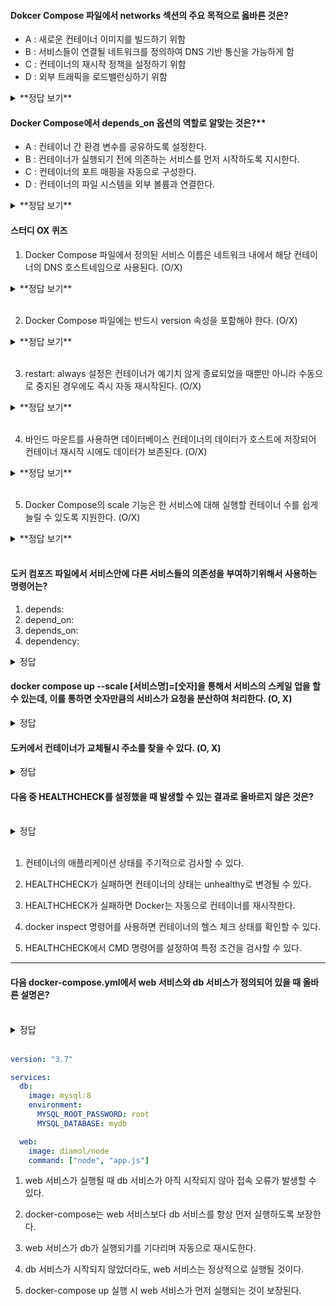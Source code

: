 #### Dokcer Compose 파일에서 **networks** 섹션의 주요 목적으로 옳바른 것은?

- A : 새로운 컨테이너 이미지를 빌드하기 위함
- B : 서비스들이 연결될 네트워크를 정의하여 DNS 기반 통신을 가능하게 함
- C : 컨테이너의 재시작 정책을 설정하기 위함
- D : 외부 트래픽을 로드밸런싱하기 위함

<details>
<summary>**정답 보기**</summary>
✅ : B <br>
 - 설명 : Compose 파일의 networks 섹션은 여러 컨테이너가 동일한 네트워크에 연결되어 서로를 서비스 이름(DNS 이름)으로 인식하고 통신할 수 있도록 네트워크를 정의합니다. 이로 인해 컨테이너 간 동적 IP 문제를 해결하고, 안정적인 통신을 지원합니다.
</details>

#### Docker Compose에서 **depends_on** 옵션의 역할로 알맞는 것은?\*\*

- A : 컨테이너 간 환경 변수를 공유하도록 설정한다.
- B : 컨테이너가 실행되기 전에 의존하는 서비스를 먼저 시작하도록 지시한다.
- C : 컨테이너의 포트 매핑을 자동으로 구성한다.
- D : 컨테이너의 파일 시스템을 외부 볼륨과 연결한다.

<details>
<summary>**정답 보기**</summary>
✅ : B <br>
 - 설명: depends_on 옵션은 특정 서비스가 시작되기 전에 다른 서비스들이 먼저 실행되도록 순서를 지정합니다. 예를 들어, 웹 애플리케이션이 데이터베이스에 의존한다면 데이터베이스 서비스가 먼저 시작되어야 웹 애플리케이션이 정상적으로 동작할 수 있습니다.
</details>

#### 스터디 OX 퀴즈

1. Docker Compose 파일에서 정의된 서비스 이름은 네트워크 내에서 해당 컨테이너의 DNS 호스트네임으로 사용된다. (O/X)
<details>
<summary>**정답 보기**</summary>
O : Compose 파일에 정의된 서비스 이름은 내부 네트워크에서 컨테이너를 식별하는 DNS 이름으로 사용되므로, 서로 다른 컨테이너가 이 이름으로 통신할 수 있습니다.
</details>
<br>

2. Docker Compose 파일에는 반드시 version 속성을 포함해야 한다. (O/X)
<details>
<summary>**정답 보기**</summary>
❌ : 최근 Compose 파일 형식에서는 version 속성이 필수는 아니지만, 명시하는 것이 권장되기도 합니다. 따라서 반드시 포함해야 하는 것은 아닙니다.
</details>
<br>

3. restart: always 설정은 컨테이너가 예기치 않게 종료되었을 때뿐만 아니라 수동으로 중지된 경우에도 즉시 자동 재시작된다. (O/X)
<details>
<summary>**정답 보기**</summary>
❌ : restart: always는 컨테이너가 오류나 예기치 않은 종료 시 자동으로 재시작되도록 합니다. 그러나 사용자가 수동으로 중지한 경우에는 Docker 데몬이 재시작되거나 별도의 재시작 명령이 내려질 때에만 다시 시작됩니다.
</details>
<br>

4. 바인드 마운트를 사용하면 데이터베이스 컨테이너의 데이터가 호스트에 저장되어 컨테이너 재시작 시에도 데이터가 보존된다. (O/X)
<details>
<summary>**정답 보기**</summary>
✅ : 바인드 마운트를 사용하면 컨테이너 내부의 데이터 디렉터리가 호스트의 디렉터리와 연결되므로, 컨테이너가 재시작되거나 삭제되어도 데이터는 호스트에 남아 있어 보존됩니다.
</details>
<br>

5. Docker Compose의 scale 기능은 한 서비스에 대해 실행할 컨테이너 수를 쉽게 늘릴 수 있도록 지원한다. (O/X)
<details>
<summary>**정답 보기**</summary>
✅ : ```docker-compose up --scale <서비스명>=<인스턴스수>``` 명령어를 사용하면, 한 서비스의 인스턴스(컨테이너) 수를 손쉽게 확장(스케일 아웃)할 수 있습니다.
</details>
<br>

#### 도커 컴포즈 파일에서 서비스안에 다른 서비스들의 의존성을 부여하기위해서 사용하는 명령어는?

1. depends:
2. depend_on:
3. depends_on:
4. dependency:

<details>
<summary>정답</summary>
3번
</details>

#### docker compose up --scale [서비스명]=[숫자]을 통해서 서비스의 스케일 업을 할 수 있는데, 이를 통하면 숫자만큼의 서비스가 요청을 분산하여 처리한다. (O, X)

<details>
<summary>정답</summary>
O
</details>

#### 도커에서 컨테이너가 교체될시 주소를 찾을 수 있다. (O, X)

<details>
<summary>정답</summary>
O, 내장 DNS 기능을 내포하고있어 컨테이너의 이름으로 ip주소를 찾아갈 수 있다.
</details>

#### 다음 중 HEALTHCHECK를 설정했을 때 발생할 수 있는 결과로 **올바르지 않은 것**은?

<br>
<details>
<summary>정답</summary>
3.HEALTHCHECK가 실패하면 컨테이너 상태가 unhealthy로 변경되지만, Docker가 자동으로 컨테이너를 재시작하지는 않음.
</details>
<br>

1. 컨테이너의 애플리케이션 상태를 주기적으로 검사할 수 있다.

2. HEALTHCHECK가 실패하면 컨테이너의 상태는 unhealthy로 변경될 수 있다.

3. HEALTHCHECK가 실패하면 Docker는 자동으로 컨테이너를 재시작한다.

4. docker inspect 명령어를 사용하면 컨테이너의 헬스 체크 상태를 확인할 수 있다.

5. HEALTHCHECK에서 CMD 명령어를 설정하여 특정 조건을 검사할 수 있다.

---

#### 다음 docker-compose.yml에서 web 서비스와 db 서비스가 정의되어 있을 때 올바른 설명은?

<br>
<details>
<summary>정답</summary>
1.depends_on이 없으면 docker-compose는 서비스 실행 순서를 보장하지 않음.
</details>
<br>

```yaml
version: "3.7"

services:
  db:
    image: mysql:8
    environment:
      MYSQL_ROOT_PASSWORD: root
      MYSQL_DATABASE: mydb

  web:
    image: diamol/node
    command: ["node", "app.js"]
```

1.  web 서비스가 실행될 때 db 서비스가 아직 시작되지 않아 접속 오류가 발생할 수 있다.

2.  docker-compose는 web 서비스보다 db 서비스를 항상 먼저 실행하도록 보장한다.

3.  web 서비스가 db가 실행되기를 기다리며 자동으로 재시도한다.

4.  db 서비스가 시작되지 않았더라도, web 서비스는 정상적으로 실행될 것이다.

5.  docker-compose up 실행 시 web 서비스가 먼저 실행되는 것이 보장된다.
